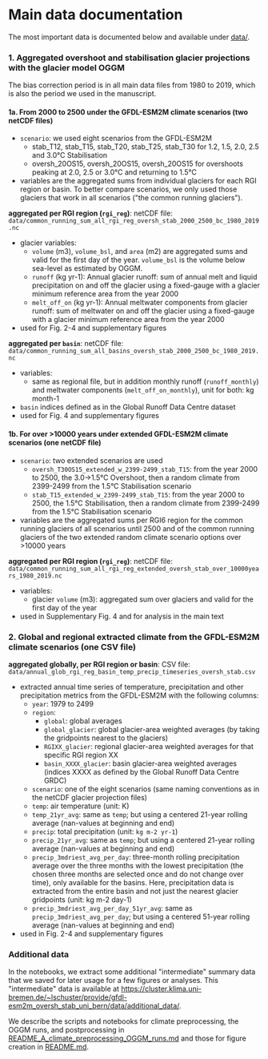 # Main data documentation
The most important data is documented below and available under [data/](data/).

### 1. Aggregated overshoot and stabilisation glacier projections with the glacier model OGGM

The bias correction period is in all main data files from 1980 to 2019, which is also the period we used in the manuscript.

#### 1a. From 2000 to 2500 under the GFDL-ESM2M climate scenarios (two netCDF files)

   - `scenario`: we used eight scenarios from the GFDL-ESM2M
       - stab_T12, stab_T15, stab_T20, stab_T25, stab_T30 for 1.2, 1.5, 2.0, 2.5 and 3.0°C Stabilisation 
       - oversh_20OS15, oversh_20OS15, oversh_20OS15 for overshoots peaking at 2.0, 2.5 or 3.0°C and returning to 1.5°C
   - variables are the aggregated sums from individual glaciers for each RGI region or basin. To better compare scenarios, we only used those glaciers that work in all scenarios ("the common running glaciers"). 
   
**aggregated per RGI region (`rgi_reg`)**: netCDF file: `data/common_running_sum_all_rgi_reg_oversh_stab_2000_2500_bc_1980_2019.nc`
   - glacier variables:
       - `volume` (m3), `volume_bsl`, and `area` (m2) are aggregated sums and valid for the first day of the year. `volume_bsl` is the volume below sea-level as estimated by OGGM.          
       - `runoff` (kg yr-1): Annual glacier runoff: sum of annual melt and liquid precipitation on and off the glacier using a fixed-gauge with a glacier minimum reference area from the year 2000 
       - `melt_off_on` (kg yr-1): Annual meltwater components from glacier runoff: sum of meltwater on and off the glacier using a fixed-gauge with a glacier minimum reference area from the year 2000
   - used for Fig. 2-4 and supplementary figures
   
**aggregated per `basin`**: netCDF file: `data/common_running_sum_all_basins_oversh_stab_2000_2500_bc_1980_2019.nc`
   - variables:
       - same as regional file, but in addition monthly runoff (`runoff_monthly`) and meltwater components (`melt_off_on_monthly`), unit for both: kg month-1
   - `basin` indices defined as in the Global Runoff Data Centre dataset
   - used for Fig. 4 and supplementary figures


####  1b. For over >10000 years under extended GFDL-ESM2M climate scenarios (one netCDF file)

- `scenario`: two extended scenarios are used
    - `oversh_T30OS15_extended_w_2399-2499_stab_T15`: from the year 2000 to 2500, the 3.0->1.5°C Overshoot, then a random climate from 2399-2499 from the 1.5°C Stabilisation scenario
    - `stab_T15_extended_w_2399-2499_stab_T15`:  from the year 2000 to 2500, the 1.5°C Stabilisation, then a random climate from 2399-2499 from the 1.5°C Stabilisation scenario
- variables are the aggregated sums per RGI6 region for the common running glaciers of all scenarios until 2500 and of the common running glaciers of the two extended random climate scenario options over >10000 years

**aggregated per RGI region (`rgi_reg`)**: netCDF file: `data/common_running_sum_all_rgi_reg_extended_oversh_stab_over_10000years_1980_2019.nc`
   - variables: 
       - glacier `volume` (m3):  aggregated sum over glaciers and valid for the first day of the year   
   - used in Supplementary Fig. 4 and for analysis in the main text 

### 2. Global and regional extracted climate from the GFDL-ESM2M climate scenarios (one CSV file)

**aggregated globally, per RGI region or basin**: CSV file: `data/annual_glob_rgi_reg_basin_temp_precip_timeseries_oversh_stab.csv` 
- extracted annual time series of temperature, precipitation and other precipitation metrics from the GFDL-ESM2M with the following columns:
    - `year`: 1979 to 2499
    - `region`: 
        - `global`: global averages
        - `global_glacier`: global glacier-area weighted averages (by taking the gridpoints nearest to the glaciers)
        - `RGIXX_glacier`: regional glacier-area weighted averages for that specific RGI region XX
        - `basin_XXXX_glacier`: basin glacier-area weighted averages (indices XXXX as defined by the Global Runoff Data Centre GRDC)
    - `scenario`: one of the eight scenarios  (same naming conventions as in the netCDF glacier projection files)
    - `temp`: air temperature (unit: K)
    - `temp_21yr_avg`: same as `temp`; but using a centered 21-year rolling average (nan-values at beginning and end)
    - `precip`: total precipitation (unit: `kg m-2 yr-1`)
    - `precip_21yr_avg`: same as `temp`; but using a centered 21-year rolling average (nan-values at beginning and end)
    - `precip_3mdriest_avg_per_day`: three-month rolling precipitation average over the three months with the lowest precipitation (the chosen three months are selected once and do not change over time), only available for the basins. Here, precipitation data is extracted from the entire basin and not just the nearest glacier gridpoints (unit: kg m-2 day-1)
    - `precip_3mdriest_avg_per_day_51yr_avg`: same as `precip_3mdriest_avg_per_day`; but using a centered 51-year rolling average (nan-values at beginning and end)
- used in Fig. 2-4 and supplementary figures


### Additional data

In the notebooks, we extract some additional  "intermediate" summary data that we saved for later usage for a few figures or analyses. This "intermediate" data is available at https://cluster.klima.uni-bremen.de/~lschuster/provide/gfdl-esm2m_oversh_stab_uni_bern/data/additional_data/. 

We describe the scripts and notebooks for climate preprocessing, the OGGM runs, and postprocessing in [README_A_climate_preprocessing_OGGM_runs.md](README_A_climate_preprocessing_OGGM_runs.md) and those for figure creation in [README.md](README.md).

